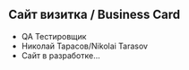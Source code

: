 ## Сайт визитка / Business Card
- QA Тестировщик
- Николай Тарасов/Nikolai Tarasov
- Сайт в разработке...
